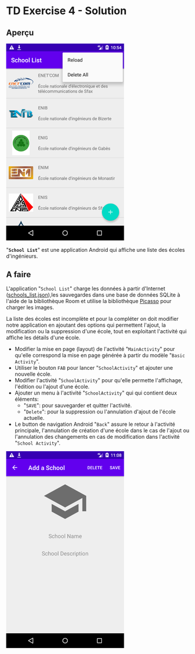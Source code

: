 # TD Exercise 4 - Solution

## Aperçu

<img src="assets/screenshot_school_list_app_1.png" width="320"/>

"**`School List`**" est une application Android qui affiche une liste des écoles d'ingénieurs.

## A faire

L'application "`School List`" charge les données à partir d'Internet ([schools_list.json](https://raw.githubusercontent.com/khammami/td-data-2021/main/assets/json/schools_list.json)),les sauvegardes dans une base de données SQLite à l'aide de la bibliothèque Room et utilise la bibliothèque [Picasso](https://square.github.io/picasso/) pour charger les images.

La liste des écoles est incomplète et pour la compléter on doit modifier notre application en ajoutant des options qui permettent l'ajout, la modification ou la suppression d'une école, tout en exploitant l'activité qui affiche les détails d'une école.

- Modifier la mise en page (layout) de l'activité "`MainActivity`" pour qu'elle correspond la mise en page générée à partir du modèle "`Basic Activity`".
- Utiliser le bouton `FAB` pour lancer "`SchoolActivity`" et ajouter une nouvelle école.
- Modifier l'activité "`SchoolActivity`" pour qu'elle permette l'affichage, l'édition ou l'ajout d'une école.
- Ajouter un menu à l'activité "`SchoolActivity`" qui qui contient deux éléments:
  - "`SAVE`": pour sauvegarder et quitter l'activité.
  - "`Delete`": pour la suppression ou l'annulation d'ajout de l'école actuelle.
- Le button de navigation Android "`Back`" assure le retour à l'activité principale, l'annulation de création d'une école dans le cas de l'ajout ou l'annulation des changements en cas de modification dans l'activité "`School Activity`".

<img src="assets/screenshot_school_list_app_2.png" width="320"/>
